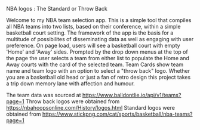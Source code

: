 NBA logos : The Standard or Throw Back

Welcome to my NBA team selection app. This is a simple tool that compiles all NBA teams into two lists, based on their conference, within a simple basketball court setting. The framework of the app is the basis for a multitude of possibilites of disseminating data as well as engaging with user preference.
On page load, users will see a basketball court with empty 'Home' and 'Away' sides. Prompted by the drop down menus at the top of the page the user selects a team from either list to populate the Home and Away courts with the card of the selected team.
Team Cards show team name and team logo with an option to select a "throw back" logo.
Whether you are a basketball old head or just a fan of retro design this project takes a trip down memory lane with affection and humour.

The team data was sourced at https://www.balldontlie.io/api/v1/teams?page=1
Throw back logos were obtained from https://nbahoopsonline.com/History/logos.html
Standard logos were obtained from https://www.stickpng.com/cat/sports/basketball/nba-teams?page=1

